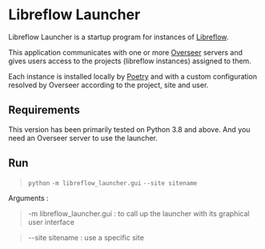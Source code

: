 # Libreflow Launcher

Libreflow Launcher is a startup program for instances of [Libreflow](https://gitlab.com/lfs.coop/libreflow/libreflow).

This application communicates with one or more [Overseer](https://gitlab.com/lfs.coop/overseer) servers and gives users access to the projects (libreflow instances) assigned to them.

Each instance is installed locally by [Poetry](https://python-poetry.org/) and with a custom configuration resolved by Overseer according to the project, site and user.

## Requirements

This version has been primarily tested on Python 3.8 and above. And you need an Overseer server to use the launcher.

## Run

>  `python` `-m libreflow_launcher.gui` `--site sitename`

Arguments :

> -m libreflow_launcher.gui : to call up the launcher with its graphical user interface

> --site sitename : use a specific site